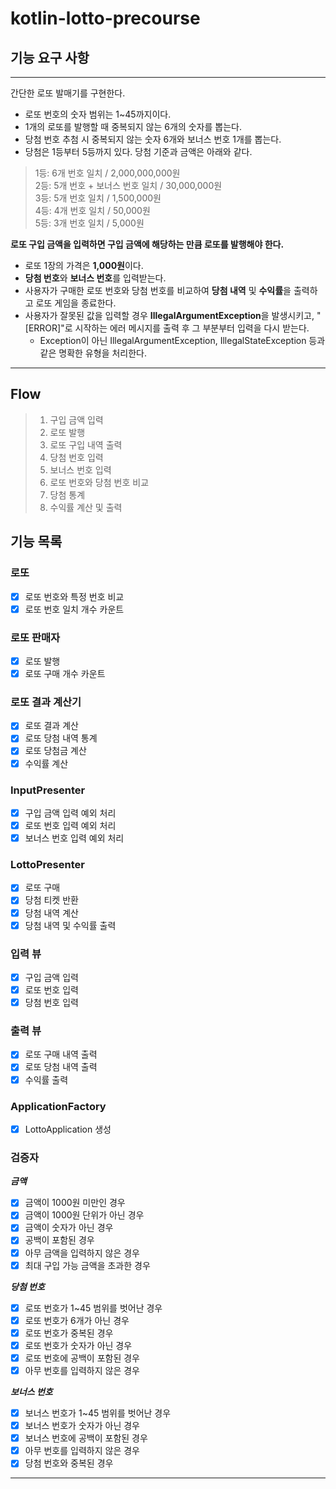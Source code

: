 # kotlin-lotto-precourse

## 기능 요구 사항

---
간단한 로또 발매기를 구현한다.

- 로또 번호의 숫자 범위는 1~45까지이다.  
- 1개의 로또를 발행할 때 중복되지 않는 6개의 숫자를 뽑는다.  
- 당첨 번호 추첨 시 중복되지 않는 숫자 6개와 보너스 번호 1개를 뽑는다.  
- 당첨은 1등부터 5등까지 있다. 당첨 기준과 금액은 아래와 같다.

>1등: 6개 번호 일치 / 2,000,000,000원  
2등: 5개 번호 + 보너스 번호 일치 / 30,000,000원  
3등: 5개 번호 일치 / 1,500,000원  
4등: 4개 번호 일치 / 50,000원  
5등: 3개 번호 일치 / 5,000원
  
**로또 구입 금액을 입력하면 구입 금액에 해당하는 만큼 로또를 발행해야 한다.**  
- 로또 1장의 가격은 **1,000원**이다.  
- **당첨 번호**와 **보너스 번호**를 입력받는다.  
- 사용자가 구매한 로또 번호와 당첨 번호를 비교하여 **당첨 내역** 및 **수익률**을 출력하고 로또 게임을 종료한다.  
- 사용자가 잘못된 값을 입력할 경우 **IllegalArgumentException**을 발생시키고, "[ERROR]"로 시작하는 에러 메시지를 출력 후 그 부분부터 입력을 다시 받는다.  
  - Exception이 아닌 IllegalArgumentException, IllegalStateException 등과 같은 명확한 유형을 처리한다.  
---
## Flow
> 1. 구입 금액 입력
> 2. 로또 발행
> 3. 로또 구입 내역 출력
> 4. 당첨 번호 입력
> 5. 보너스 번호 입력
> 6. 로또 번호와 당첨 번호 비교
> 7. 당첨 통계
> 8. 수익률 계산 및 출력

## 기능 목록

### 로또
- [x] 로또 번호와 특정 번호 비교
- [x] 로또 번호 일치 개수 카운트
### 로또 판매자
- [x] 로또 발행
- [x] 로또 구매 개수 카운트
### 로또 결과 계산기
- [x] 로또 결과 계산
- [x] 로또 당첨 내역 통계
- [x] 로또 당첨금 계산
- [x] 수익률 계산

### InputPresenter
- [x] 구입 금액 입력 예외 처리
- [x] 로또 번호 입력 예외 처리
- [x] 보너스 번호 입력 예외 처리

### LottoPresenter
- [x] 로또 구매
- [x] 당첨 티켓 반환
- [x] 당첨 내역 계산
- [x] 당첨 내역 및 수익률 출력

### 입력 뷰
- [x] 구입 금액 입력
- [x] 로또 번호 입력
- [x] 당첨 번호 입력

### 출력 뷰
- [x] 로또 구매 내역 출력
- [x] 로또 당첨 내역 출력
- [x] 수익률 출력

### ApplicationFactory
- [x] LottoApplication 생성

### 검증자
***금액***
- [x] 금액이 1000원 미만인 경우
- [x] 금액이 1000원 단위가 아닌 경우
- [x] 금액이 숫자가 아닌 경우
- [x] 공백이 포함된 경우
- [x] 아무 금액을 입력하지 않은 경우
- [x] 최대 구입 가능 금액을 초과한 경우

***당첨 번호***
- [x] 로또 번호가 1~45 범위를 벗어난 경우
- [x] 로또 번호가 6개가 아닌 경우
- [x] 로또 번호가 중복된 경우
- [x] 로또 번호가 숫자가 아닌 경우
- [x] 로또 번호에 공백이 포함된 경우
- [x] 아무 번호를 입력하지 않은 경우

***보너스 번호***
- [x] 보너스 번호가 1~45 범위를 벗어난 경우
- [x] 보너스 번호가 숫자가 아닌 경우
- [x] 보너스 번호에 공백이 포함된 경우
- [x] 아무 번호를 입력하지 않은 경우
- [x] 당첨 번호와 중복된 경우

---